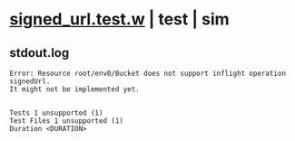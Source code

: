 # [signed_url.test.w](../../../../../../examples/tests/sdk_tests/bucket/signed_url.test.w) | test | sim

## stdout.log
```log
Error: Resource root/env0/Bucket does not support inflight operation signedUrl.
It might not be implemented yet.
 
 
Tests 1 unsupported (1)
Test Files 1 unsupported (1)
Duration <DURATION>
```

